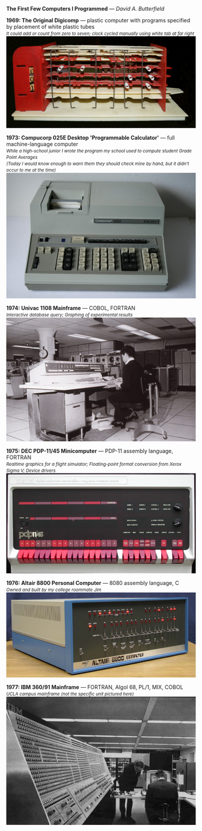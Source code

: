 **The First Few Computers I Programmed** &mdash; *David A. Butterfield*

<b>1969: The Original Digicomp</b> &mdash; plastic computer with programs specified by placement of white plastic tubes    
<SMALL><em>It could add or count from zero to seven; clock cycled manually using white tab at far right</em></SMALL>    
![1969 Digicomp](https://github.com/DavidButterfield/Random/blob/master/PRE-1983/Digicomp.jpg "1969 Digicomp plastic digital computer")

<b>1973: Compucorp 025E Desktop 'Programmable Calculator'</b> &mdash; full machine-language computer    
<SMALL><em>
While a high-school junior I wrote the program my school used to compute student Grade Point Averages    
(Today I would know enough to warn them they should check mine by hand, but it didn't occur to me at the time)    
</em></SMALL>
![1973 Compucorp 025E](https://github.com/DavidButterfield/Random/blob/master/PRE-1983/Compucorp_025E.jpg "1973 Compucorp 025E desktop computer")

<b>1974: Univac 1108 Mainframe</b> &mdash; COBOL, FORTRAN    
<SMALL><em>Interactive database query; Graphing of experimental results</em></SMALL>    
![1974 Univac 1108](https://github.com/DavidButterfield/Random/blob/master/PRE-1983/Univac_1108.jpg "1974 Univac 1108 mainframe")

<b>1975: DEC PDP-11/45 Minicomputer</b> &mdash; PDP-11 assembly language, FORTRAN    
<SMALL><em>Realtime graphics for a flight simulator; Floating-point format conversion from Xerox Sigma V; Device drivers</em></SMALL>    
![1975 PDP-11/45](https://github.com/DavidButterfield/Random/blob/master/PRE-1983/DEC_PDP11-45.jpg "1975 Digital Equipment Corporation PDP-11/45 minicomputer")

<b>1976: Altair 8800 Personal Computer</b> &mdash; 8080 assembly language, C    
<SMALL><em>Owned and built by my college roommate Jim</em></SMALL>    
![1976 Altair 8080](https://github.com/DavidButterfield/Random/blob/master/PRE-1983/Altair_8080.jpg "1976 Altair 8080 personal computer")

<b>1977: IBM 360/91 Mainframe</b> &mdash; FORTRAN, Algol 68, PL/1, MIX, COBOL    
<SMALL><em>UCLA campus mainframe (not the specific unit pictured here)</em></SMALL>    
![1977 IBM 360/91](https://github.com/DavidButterfield/Random/blob/master/PRE-1983/IBM_360-91.jpg "1977 IBM 360/91 mainframe")
